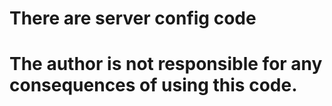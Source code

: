 # There are server config code
# The author is not responsible for any consequences of using this code.
